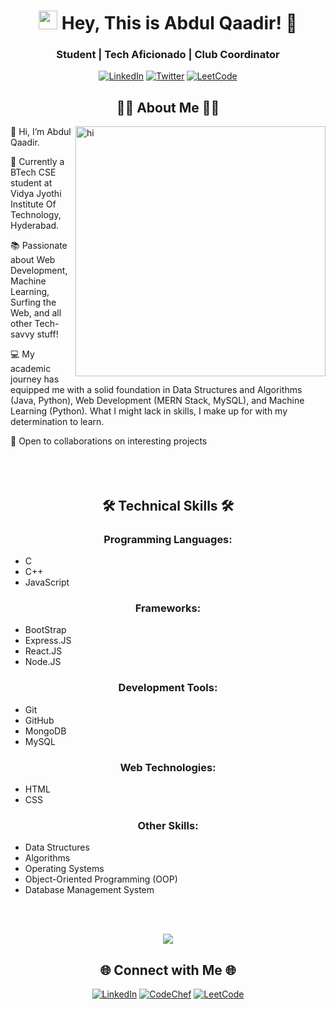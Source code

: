 <h1 align="center"><img src="https://emojis.slackmojis.com/emojis/images/1531849430/4246/blob-sunglasses.gif?1531849430" width="30"/> Hey, This is Abdul Qaadir! 👋</h1> <h3 align="center"> Student | Tech Aficionado | Club Coordinator</h3> <p align="center"> <a href="https://www.linkedin.com/in/b-abdul-qaadir-9822b523a/" target="_blank"><img alt="LinkedIn" src="https://img.shields.io/badge/linkedin-%230077B5.svg?&style=for-the-badge&logo=linkedin&logoColor=white" /></a> <a href="https://x.com/4bdulqaadir" target="_blank"><img alt="Twitter" src="https://img.shields.io/badge/twitter-%2300ACEE.svg?&style=for-the-badge&logo=twitter&logoColor=white" /></a> <a href="https://leetcode.com/u/abdulqaadir883/" target="_blank"><img alt="LeetCode" src="https://img.shields.io/badge/LeetCode-%23FFA116.svg?&style=for-the-badge&logo=leetcode&logoColor=white" /></a> </p> <h2 align="center">👨‍💻 About Me 👨‍💻</h2> <img align="right" alt="hi" width="400" src="https://cdn.dribbble.com/users/1059583/screenshots/4171367/media/5c8264a20b247115b68e6c2f4c97d5e6.gif">
👋 Hi, I’m Abdul Qaadir.

🔭 Currently a BTech CSE student at Vidya Jyothi Institute Of Technology, Hyderabad.

📚 Passionate about Web Development, Machine Learning, Surfing the Web, and all other Tech-savvy stuff!

💻 My academic journey has equipped me with a solid foundation in Data Structures and Algorithms (Java, Python), Web Development (MERN Stack, MySQL), and Machine Learning (Python). What I might lack in skills, I make up for with my determination to learn.

🤝 Open to collaborations on interesting projects <br></br> <br></br>

<h2 align="center">🛠 Technical Skills 🛠</h2> <h3 align="center">Programming Languages:</h3> <ul> <li>C</li> <li>C++</li> <li>JavaScript</li> </ul> <h3 align="center">Frameworks:</h3> <ul> <li>BootStrap</li> <li>Express.JS</li> <li>React.JS</li> <li>Node.JS</li> </ul> <h3 align="center">Development Tools:</h3> <ul> <li>Git</li> <li>GitHub</li> <li>MongoDB</li> <li>MySQL</li> </ul> <h3 align="center">Web Technologies:</h3> <ul> <li>HTML</li> <li>CSS</li> </ul> <h3 align="center">Other Skills:</h3> <ul> <li>Data Structures</li> <li>Algorithms</li> <li>Operating Systems</li> <li>Object-Oriented Programming (OOP)</li> <li>Database Management System</li> </ul>
<br></br>

<p align="center"> <img src="https://capsule-render.vercel.app/api?type=waving&color=gradient&height=60&section=footer&textColor=ffffff&fontColor=ffffff"/> </p> <h2 align="center">🌐 Connect with Me 🌐</h2> <p align="center"> <a href="https://www.linkedin.com/in/ram-praveen-kumar/" target="_blank"><img alt="LinkedIn" src="https://img.shields.io/badge/linkedin-%230077B5.svg?&style=for-the-badge&logo=linkedin&logoColor=white" /></a> <a href="https://www.codechef.com/users/praveen_0905" target="_blank"><img alt="CodeChef" src="https://img.shields.io/badge/CodeChef-%23FFA116.svg?&style=for-the-badge&logo=codechef&logoColor=white" /></a> <a href="https://leetcode.com/u/rpkumar09/" target="_blank"><img alt="LeetCode" src="https://img.shields.io/badge/LeetCode-%23FFA116.svg?&style=for-the-badge&logo=leetcode&logoColor=white" /></a> </p>
